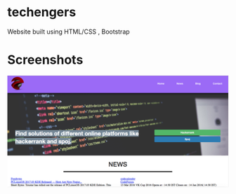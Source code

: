 # techengers

Website built using HTML/CSS , Bootstrap

# Screenshots

<img src="Screen Shot 2017-03-05 at 8.25.37 PM.png" >
